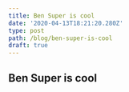 ```yaml
---
title: Ben Super is cool
date: '2020-04-13T18:21:20.280Z'
type: post
path: /blog/ben-super-is-cool
draft: true
---
```

## Ben Super is cool